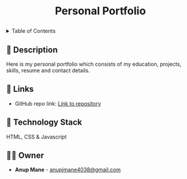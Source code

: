 

<h1 align="center">

Personal Portfolio
</h1>

<details>
<summary>Table of Contents</summary>

- [Description](#description)
- [Links](#links)
- [Tech Stack](#tech-stack)
- [Owner](#owner)


</details>

## 📝 Description
Here is my personal portfolio which consists of my education, projects, skills, resume and contact details.



## 🔗 Links

- GitHub repo link: [Link to repository](https://github.com/anupjmane4038/Personal-Portfolio.git)


## 🤖 Technology Stack
<hp>HTML, CSS & Javascript</p>



## 👩‍💻 Owner
- **Anup Mane** - anupjmane4038@gmail.com

